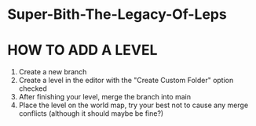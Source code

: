 # Super-Bith-The-Legacy-Of-Leps
 
# HOW TO ADD A LEVEL

1. Create a new branch
2. Create a level in the editor with the "Create Custom Folder" option checked
3. After finishing your level, merge the branch into main
4. Place the level on the world map, try your best not to cause any merge conflicts (although it should maybe be fine?)